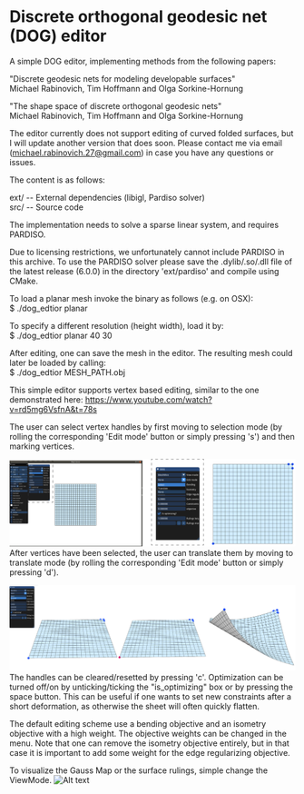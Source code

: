# Discrete orthogonal geodesic net (DOG) editor
A simple DOG editor, implementing methods from the following papers:

"Discrete geodesic nets for modeling developable surfaces"  
Michael Rabinovich, Tim Hoffmann and Olga Sorkine-Hornung
  

"The shape space of discrete orthogonal geodesic nets"  
Michael Rabinovich, Tim Hoffmann and Olga Sorkine-Hornung

The editor currently does not support editing of curved folded surfaces, but I will update another version that does soon. Please contact me via email (michael.rabinovich.27@gmail.com) in case you have any questions or issues.

The content is as follows:  

ext/          -- External dependencies (libigl, Pardiso solver)  
src/          -- Source code  

The implementation needs to solve a sparse linear system, and requires PARDISO.

Due to licensing restrictions, we unfortunately cannot include PARDISO in this archive. To use the PARDISO solver please save the .dylib/.so/.dll file of the latest release (6.0.0) in the directory 'ext/pardiso' and compile using CMake.

To load a planar mesh invoke the binary as follows (e.g. on OSX):  
$ ./dog_edtior planar

To specify a different resolution (height width), load it by:  
$ ./dog_edtior planar 40 30

After editing, one can save the mesh in the editor. The resulting mesh could later be loaded by calling:  
$ ./dog_edtior MESH_PATH.obj

This simple editor supports vertex based editing, similar to the one demonstrated here: https://www.youtube.com/watch?v=rd5mg6VsfnA&t=78s  

The user can select vertex handles by first moving to selection mode (by rolling the corresponding 'Edit mode' button or simply pressing 's') and then marking vertices.  

![Alt text](data/images/selection.jpg?raw=true "Selecting vertex handles")  
After vertices have been selected, the user can translate them by moving to translate mode (by rolling the corresponding 'Edit mode' button or simply pressing 'd').  
  
![Alt text](data/images/translation.jpg?raw=true "Translating handles")  
The handles can be cleared/resetted by pressing 'c'. Optimization can be turned off/on by unticking/ticking the "is_optimizing" box or by pressing the space button. This can be useful if one wants to set new constraints after a short deformation, as otherwise the sheet will often quickly flatten.


The default editing scheme use a bending objective and an isometry objective with a high weight. The objective weights can be changed in the menu. Note that one can remove the isometry objective entirely, but in that case it is important to add some weight for the edge regularizing objective.  

To visualize the Gauss Map or the surface rulings, simple change the ViewMode.
![Alt text](data/images/GaussAndRulings?raw=true "Visualizing the Gauss map of the surface and the DOG discrete rulings")  

